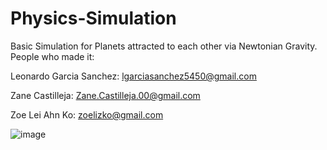 # Physics-Simulation
Basic Simulation for Planets attracted to each other via Newtonian Gravity.
People who made it:

Leonardo Garcia Sanchez: lgarciasanchez5450@gmail.com

Zane Castilleja: Zane.Castilleja.00@gmail.com

Zoe Lei Ahn Ko: zoelizko@gmail.com


![image](https://github.com/lgarciasanchez5450/Physics-Simulation/assets/81716333/0fd0574b-b193-427f-b789-1fe6a3bed2bf)

